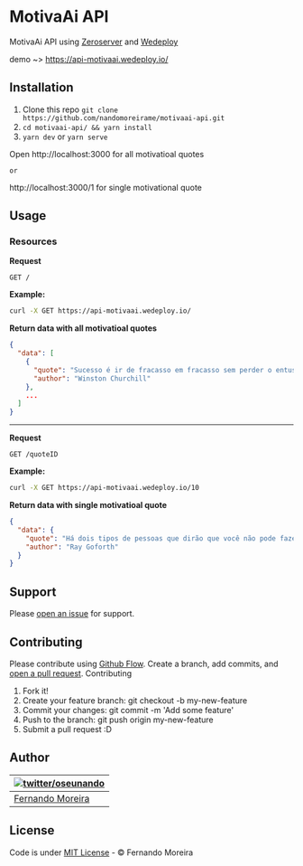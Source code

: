 # MotivaAi API

MotivaAi API using [Zeroserver](https://github.com/remoteinterview/zero) and [Wedeploy](https://wedeploy.com/)

demo ~> https://api-motivaai.wedeploy.io/

## Installation

1. Clone this repo `git clone https://github.com/nandomoreirame/motivaai-api.git`
2. `cd motivaai-api/ && yarn install`
3. `yarn dev` or `yarn serve`

Open http://localhost:3000 for all motivatioal quotes

`or`

http://localhost:3000/1 for single motivational quote

## Usage

### Resources

**Request**

```
GET /
```

**Example:**

```sh
curl -X GET https://api-motivaai.wedeploy.io/
```

**Return data with all motivatioal quotes**

```json
{
  "data": [
    {
      "quote": "Sucesso é ir de fracasso em fracasso sem perder o entusiasmo.",
      "author": "Winston Churchill"
    },
    ...
  ]
}
```

---

**Request**

```
GET /quoteID
```

**Example:**

```sh
curl -X GET https://api-motivaai.wedeploy.io/10
```

**Return data with single motivatioal quote**

```json
{
  "data": {
    "quote": "Há dois tipos de pessoas que dirão que você não pode fazer diferença nesse mundo: aquelas que tem medo de tentar e aquelas que temem que você consiga.",
    "author": "Ray Goforth"
  }
}
```

## Support

Please [open an issue](https://github.com/nandomoreirame/motivaai-api/issues/new) for support.

## Contributing

Please contribute using [Github Flow](https://guides.github.com/introduction/flow/). Create a branch, add commits, and [open a pull request](https://github.com/nandomoreirame/motivaai-api/compare?expand=1).
Contributing

1. Fork it!
2. Create your feature branch: git checkout -b my-new-feature
3. Commit your changes: git commit -m 'Add some feature'
4. Push to the branch: git push origin my-new-feature
5. Submit a pull request :D

## Author

| [![twitter/oseunando](https://avatars6.githubusercontent.com/u/1318271?v=4&s=120)](http://twitter.com/oseunando "Follow @oseunando on Twitter") |
|---|
| [Fernando Moreira](http://nandomoreira.me) |

## License

Code is under [MIT License](/LICENSE) - © Fernando Moreira
